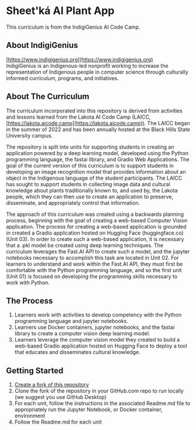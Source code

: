 # Sheet'ká AI Plant App
This curriculum is from the IndigiGenius AI Code Camp.

## About IndigiGenius
[https://www.indigigenius.org](https://www.indigigenius.org)  
IndigiGenius is an Indigenous-led nonprofit working to increase the representation of Indigenous people in computer science through culturally informed curriculum, programs, and initiatives.

## About The Curriculum

The curriculum incorporated into this repository is derived from activities and lessons learned from the Lakota AI Code Camp (LAICC, [https://lakota.aicode.camp](https://lakota.aicode.camp)). The LAICC began in the summer of 2022 and has been annually hosted at the Black Hills State University campus.

The repository is split into units for supporting students in creating an application powered by a deep learning model, developed using the Python programming language, the fastai library, and Gradio Web Applications. The goal of the current version of this curriculum is to support students in developing an image recognition model that provides information about an object in the Indigenous language of the student participants. The LAICC has sought to support students in collecting image data and cultural knowledge about plants traditionally known to, and used by, the Lakota people, which they can then use to create an application to preserve, disseminate, and appropriately control that information.  

The approach of this curriculum was created using a backwards planning process, beginning with the goal of creating a web-based Computer Vision application. The process for creating a web-based application is grounded in created a Gradio application hosted on Hugging Face (huggingface.co) (Unit 03). In order to create such a web-based application, it is necessary that a .pkl model be created using deep learning techniques. The curriculum leverages the Fast.AI API to create such a model, and the jupyter notebooks necessary to accomplish this task are located in Unit 02. For learners to understand and work within the Fast.AI API, they must first be comfortable with the Python programming language, and so the first unit (Unit 01) is focused on developing the programming skills necessary to work with Python.

## The Process
1. Learners work with activities to develop competency with the Python programming language and jupyter notebooks.
1. Learners use Docker containers, jupyter notebooks, and the fastai library to create a computer vision deep learning model.
1. Learners leverage the computer vision model they created to build a web-based Gradio application hosted on Hugging Face to deploy a tool that educates and disseminates cultural knowledge.

## Getting Started
1. [Create a fork of this repository](https://docs.github.com/en/pull-requests/collaborating-with-pull-requests/working-with-forks/fork-a-repo)
1. Clone the fork of the repository in your GitHub.com repo to run locally (we suggest you use GitHub Desktop)
1. For each unit, follow the instructions in the associated Readme.md file to appropriately run the Jupyter Notebook, or Docker container, environment 
1. Follow the Readme.md for each unit
